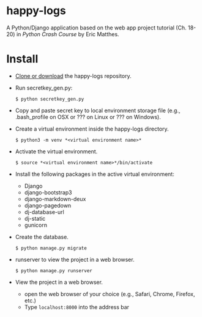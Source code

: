 # happy-logs
A Python/Django application based on the web app project tutorial (Ch. 18-20) in _Python Crash Course_ by Eric Matthes.

# Install
- [Clone or download](https://help.github.com/articles/cloning-a-repository/) the happy-logs repository.
- Run secretkey_gen.py:

    ```
    $ python secretkey_gen.py  
    ```
    
- Copy and paste secret key to local environment storage file (e.g., .bash_profile on OSX or ??? on Linux or ??? on Windows).
- Create a virtual environment inside the happy-logs directory.
    
    ```
    $ python3 -m venv *<virtual environment name>*
    ```
    
- Activate the virtual environment.
    
    ```
    $ source *<virtual environment name>*/bin/activate
    ```
    
- Install the following packages in the active virtual environment:
    * Django
    * django-bootstrap3
    * django-markdown-deux
    * django-pagedown
    * dj-database-url
    * dj-static
    * gunicorn
    
- Create the database.
    
    ```
    $ python manage.py migrate
    ```
    
- runserver to view the project in a web browser.
    
    ```
    $ python manage.py runserver
    ```
    
- View the project in a web browser.
    * open the web browser of your choice (e.g., Safari, Chrome, Firefox, etc.)
    * Type `localhost:8000` into the address bar
